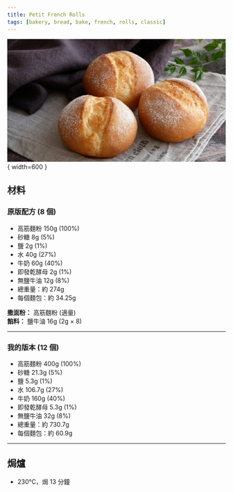 ```yaml
---
title: Petit French Rolls
tags: [bakery, bread, bake, french, rolls, classic]
---
```


![Petit French Rolls](../../images/petit-french-rolls.jpg){ width=600 }

## 材料

### 原版配方 (8 個)
- 高筋麵粉 150g (100%)  
- 砂糖 8g (5%)  
- 鹽 2g (1%)  
- 水 40g (27%)  
- 牛奶 60g (40%)  
- 即發乾酵母 2g (1%)  
- 無鹽牛油 12g (8%)  
- 總重量：約 274g  
- 每個麵包：約 34.25g  

**撒面粉：** 高筋麵粉 (適量)  
**餡料：** 鹽牛油 16g (2g × 8)  

---

### 我的版本 (12 個)
- 高筋麵粉 400g (100%)  
- 砂糖 21.3g (5%)  
- 鹽 5.3g (1%)  
- 水 106.7g (27%)  
- 牛奶 160g (40%)  
- 即發乾酵母 5.3g (1%)  
- 無鹽牛油 32g (8%)  
- 總重量：約 730.7g  
- 每個麵包：約 60.9g  

---

## 焗爐
- 230°C，焗 13 分鐘  